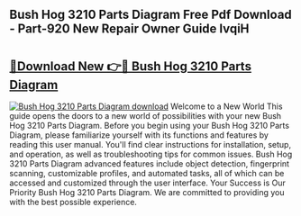## Bush Hog 3210 Parts Diagram Free Pdf Download - Part-920 New Repair Owner Guide lvqiH

# <h2><a href="http://dfltc5q.blite.top/?on=Bush+Hog+3210+Parts+Diagram">🔗Download New 👉🔴 Bush Hog 3210 Parts Diagram</a></h2>

[![Bush Hog 3210 Parts Diagram download](https://i.imgur.com/lujVjoI.png)](http://dfltc5q.blite.top/?on=Bush+Hog+3210+Parts+Diagram)
Welcome to a New World This guide opens the doors to a new world of possibilities with your new Bush Hog 3210 Parts Diagram. Before you begin using your Bush Hog 3210 Parts Diagram, please familiarize yourself with its functions and features by reading this user manual. You'll find clear instructions for installation, setup, and operation, as well as troubleshooting tips for common issues. Bush Hog 3210 Parts Diagram advanced features include object detection, fingerprint scanning, customizable profiles, and automated tasks, all of which can be accessed and customized through the user interface. Your Success is Our Priority Bush Hog 3210 Parts Diagram. We are committed to providing you with the best possible experience.
